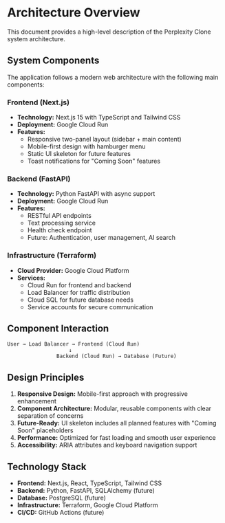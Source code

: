 # Architecture Overview

This document provides a high-level description of the Perplexity Clone system architecture.

## System Components

The application follows a modern web architecture with the following main components:

### Frontend (Next.js)
- **Technology:** Next.js 15 with TypeScript and Tailwind CSS
- **Deployment:** Google Cloud Run
- **Features:** 
  - Responsive two-panel layout (sidebar + main content)
  - Mobile-first design with hamburger menu
  - Static UI skeleton for future features
  - Toast notifications for "Coming Soon" features

### Backend (FastAPI)
- **Technology:** Python FastAPI with async support
- **Deployment:** Google Cloud Run
- **Features:**
  - RESTful API endpoints
  - Text processing service
  - Health check endpoint
  - Future: Authentication, user management, AI search

### Infrastructure (Terraform)
- **Cloud Provider:** Google Cloud Platform
- **Services:**
  - Cloud Run for frontend and backend
  - Load Balancer for traffic distribution
  - Cloud SQL for future database needs
  - Service accounts for secure communication

## Component Interaction

```
User → Load Balancer → Frontend (Cloud Run)
                    ↓
                Backend (Cloud Run) → Database (Future)
```

## Design Principles

1. **Responsive Design:** Mobile-first approach with progressive enhancement
2. **Component Architecture:** Modular, reusable components with clear separation of concerns
3. **Future-Ready:** UI skeleton includes all planned features with "Coming Soon" placeholders
4. **Performance:** Optimized for fast loading and smooth user experience
5. **Accessibility:** ARIA attributes and keyboard navigation support

## Technology Stack

- **Frontend:** Next.js, React, TypeScript, Tailwind CSS
- **Backend:** Python, FastAPI, SQLAlchemy (future)
- **Database:** PostgreSQL (future)
- **Infrastructure:** Terraform, Google Cloud Platform
- **CI/CD:** GitHub Actions (future)
